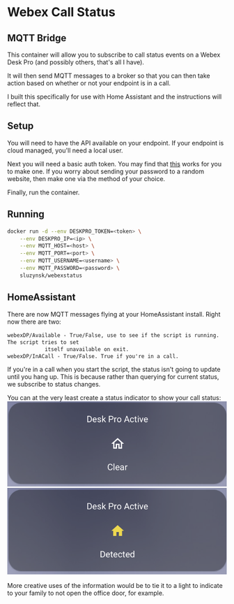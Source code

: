 # Webex Call Status
## MQTT Bridge

This container will allow you to subscribe to call status events 
on a Webex Desk Pro (and possibly others, that's all I have). 

It will then send MQTT messages to a broker so that you can then 
take action based on whether or not your endpoint is in a call.

I built this specifically for use with Home Assistant and the instructions
will reflect that.

## Setup

You will need to have the API available on your endpoint. If your
endpoint is cloud managed, you'll need a local user.

Next you will need a basic auth token. You may find that 
[this](https://www.blitter.se/utils/basic-authentication-header-generator/) 
works for you to make one. If you worry about sending your password
to a random website, then make one via the method of your choice.

Finally, run the container.

## Running
``` bash
docker run -d --env DESKPRO_TOKEN=<token> \
    --env DESKPRO_IP=<ip> \
    --env MQTT_HOST=<host> \
    --env MQTT_PORT=<port> \
    --env MQTT_USERNAME=<username> \
    --env MQTT_PASSWORD=<password> \
    sluzynsk/webexstatus
```

## HomeAssistant
There are now MQTT messages flying at your HomeAssistant install. Right now there are two:
```text
webexDP/Available - True/False, use to see if the script is running. The script tries to set 
            itself unavailable on exit.
webexDP/InACall - True/False. True if you're in a call.
```

If you're in a call when you start the script, the status isn't going to update until you hang up.
This is because rather than querying for current status, we subscribe to status changes. 

You can at the very least create a status indicator to show your call status:
![](inactive.png)
![](active.png)

More creative uses of the information would be to tie it to a light to indicate to your family to
not open the office door, for example.